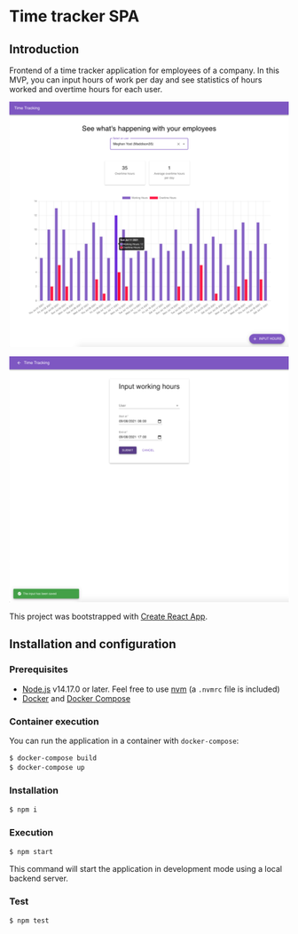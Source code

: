 # Time tracker SPA

## Introduction

Frontend of a time tracker application for employees of a company.
In this MVP, you can input hours of work per day and see statistics of hours worked and overtime hours for each user.

![User stats](./docs/images/demo01.png)

![User stats](./docs/images/demo02.png)

This project was bootstrapped with [Create React App](https://github.com/facebook/create-react-app).

## Installation and configuration

### Prerequisites

- [Node.js](https://nodejs.org/en/) v14.17.0 or later. Feel free to use [nvm](https://github.com/nvm-sh/nvm) (a `.nvmrc` file is included)
- [Docker](https://www.docker.com/) and [Docker Compose](https://docs.docker.com/compose/)

### Container execution

You can run the application in a container with `docker-compose`:

```bash
$ docker-compose build
$ docker-compose up
```

### Installation

```bash
$ npm i
```

### Execution

```bash
$ npm start
```

This command will start the application in development mode using a local backend server.

### Test

```bash
$ npm test
```

